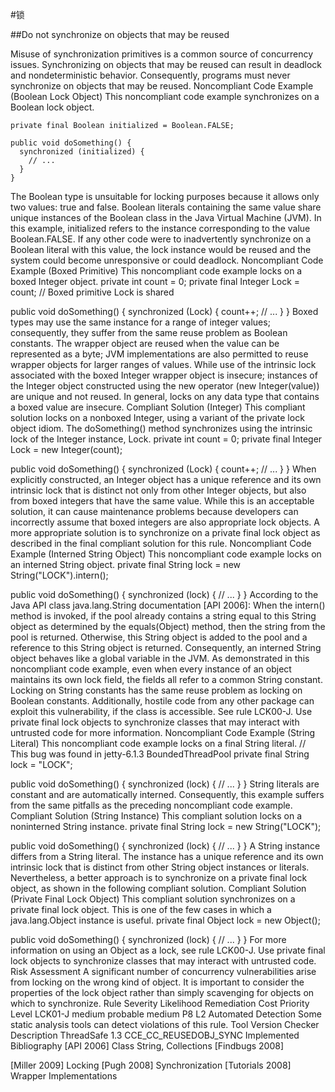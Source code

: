 #锁

##Do not synchronize on objects that may be reused

Misuse of synchronization primitives is a common source of concurrency issues. Synchronizing on objects that may be reused can result in deadlock and nondeterministic behavior. Consequently, programs must never synchronize on objects that may be reused.
Noncompliant Code Example (Boolean Lock Object)
This noncompliant code example synchronizes on a Boolean lock object.

```
private final Boolean initialized = Boolean.FALSE;
 
public void doSomething() {
  synchronized (initialized) {
    // ...
  }
}
```

The Boolean type is unsuitable for locking purposes because it allows only two values: true and false. Boolean literals containing the same value share unique instances of the Boolean class in the Java Virtual Machine (JVM). In this example, initialized refers to the instance corresponding to the value Boolean.FALSE. If any other code were to inadvertently synchronize on a Boolean literal with this value, the lock instance would be reused and the system could become unresponsive or could deadlock.
Noncompliant Code Example (Boxed Primitive)
This noncompliant code example locks on a boxed Integer object.
private int count = 0;
private final Integer Lock = count; // Boxed primitive Lock is shared
 
public void doSomething() {
  synchronized (Lock) {
    count++;
    // ...
  }
}
Boxed types may use the same instance for a range of integer values; consequently, they suffer from the same reuse problem as Boolean constants. The wrapper object are reused when the value can be represented as a byte; JVM implementations are also permitted to reuse wrapper objects for larger ranges of values. While use of the intrinsic lock associated with the boxed Integer wrapper object is insecure; instances of the Integer object constructed using the new operator (new Integer(value)) are unique and not reused. In general, locks on any data type that contains a boxed value are insecure.
Compliant Solution (Integer)
This compliant solution locks on a nonboxed Integer, using a variant of the private lock object idiom. The doSomething() method synchronizes using the intrinsic lock of the Integer instance, Lock.
private int count = 0;
private final Integer Lock = new Integer(count);
 
public void doSomething() {
  synchronized (Lock) {
    count++;
    // ...
  }
}
When explicitly constructed, an Integer object has a unique reference and its own intrinsic lock that is distinct not only from other Integer objects, but also from boxed integers that have the same value. While this is an acceptable solution, it can cause maintenance problems because developers can incorrectly assume that boxed integers are also appropriate lock objects. A more appropriate solution is to synchronize on a private final lock object as described in the final compliant solution for this rule.
Noncompliant Code Example (Interned String Object)
This noncompliant code example locks on an interned String object.
private final String lock = new String("LOCK").intern();
 
public void doSomething() {
  synchronized (lock) {
    // ...
  }
}
According to the Java API class java.lang.String documentation [API 2006]:
When the intern() method is invoked, if the pool already contains a string equal to this String object as determined by the equals(Object) method, then the string from the pool is returned. Otherwise, this String object is added to the pool and a reference to this String object is returned.
Consequently, an interned String object behaves like a global variable in the JVM. As demonstrated in this noncompliant code example, even when every instance of an object maintains its own lock field, the fields all refer to a common String constant. Locking on String constants has the same reuse problem as locking on Boolean constants.
Additionally, hostile code from any other package can exploit this vulnerability, if the class is accessible. See rule LCK00-J. Use private final lock objects to synchronize classes that may interact with untrusted code for more information.
Noncompliant Code Example (String Literal)
This noncompliant code example locks on a final String literal.
// This bug was found in jetty-6.1.3 BoundedThreadPool
private final String lock = "LOCK";
 
public void doSomething() {
  synchronized (lock) {
    // ...
  }
}
String literals are constant and are automatically interned. Consequently, this example suffers from the same pitfalls as the preceding noncompliant code example.
Compliant Solution (String Instance)
This compliant solution locks on a noninterned String instance.
private final String lock = new String("LOCK");
 
public void doSomething() {
  synchronized (lock) {
    // ...
  }
}
A String instance differs from a String literal. The instance has a unique reference and its own intrinsic lock that is distinct from other String object instances or literals. Nevertheless, a better approach is to synchronize on a private final lock object, as shown in the following compliant solution.
Compliant Solution (Private Final Lock Object)
This compliant solution synchronizes on a private final lock object. This is one of the few cases in which a java.lang.Object instance is useful.
private final Object lock = new Object();
 
public void doSomething() {
  synchronized (lock) {
    // ...
  }
}
For more information on using an Object as a lock, see rule LCK00-J. Use private final lock objects to synchronize classes that may interact with untrusted code.
Risk Assessment
A significant number of concurrency vulnerabilities arise from locking on the wrong kind of object. It is important to consider the properties of the lock object rather than simply scavenging for objects on which to synchronize.
Rule
Severity
Likelihood
Remediation Cost
Priority
Level
LCK01-J
medium
probable
medium
P8
L2
Automated Detection
Some static analysis tools can detect violations of this rule.
Tool
Version
Checker
Description
ThreadSafe	1.3	
CCE_CC_REUSEDOBJ_SYNC
Implemented
Bibliography
[API 2006]
Class String, Collections
[Findbugs 2008]
 
[Miller 2009]
Locking
[Pugh 2008]
Synchronization
[Tutorials 2008]
Wrapper Implementations
 